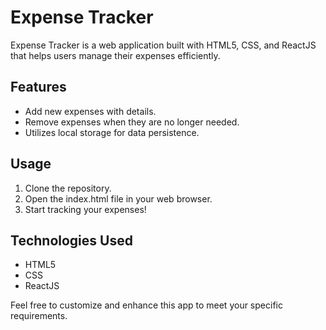 # Expense Tracker

Expense Tracker is a web application built with HTML5, CSS, and ReactJS that helps users manage their expenses efficiently.

## Features
- Add new expenses with details.
- Remove expenses when they are no longer needed.
- Utilizes local storage for data persistence.

## Usage
1. Clone the repository.
2. Open the index.html file in your web browser.
3. Start tracking your expenses!

## Technologies Used
- HTML5
- CSS
- ReactJS

Feel free to customize and enhance this app to meet your specific requirements.
